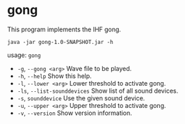 # gong
This program implements the IHF gong.

```
java -jar gong-1.0-SNAPSHOT.jar -h
```

usage: `gong`
* `-g`, `--gong <arg>`         Wave file to be played.
* `-h`, `--help`               Show this help.
* `-l`, `--lower <arg>`        Lower threshold to activate gong.
* `-ls`, `--list-sounddevices` Show list of all sound devices.
* `-s`, `sounddevice`          Use the given sound device.
* `-u`, `--upper <arg>`        Upper threshold to activate gong.
* `-v`, `--version`            Show version information.